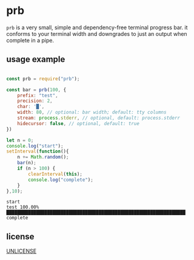 # prb

`prb` is a very small, simple and dependency-free terminal progress bar. it conforms to your terminal width and downgrades to just an output when complete in a pipe.

## usage example

``` javascript

const prb = require("prb");

const bar = prb(100, {
	prefix: "test",
	precision: 2,
	char: '█',
	width: 80, // optional: bar width; default: tty columns
	stream: process.stderr, // optional, default: process.stderr
	hidecursor: false, // optional, default: true
})

let n = 0;
console.log("start");
setInterval(function(){
	n += Math.random();
	bar(n);
	if (n > 100) {
		clearInterval(this);
		console.log("complete");
	}
},10);

```

```
start
test 100.00% ██████████████████████████████████████████████████████████████████
complete
```

## license

[UNLICENSE](UNLICENSE)
